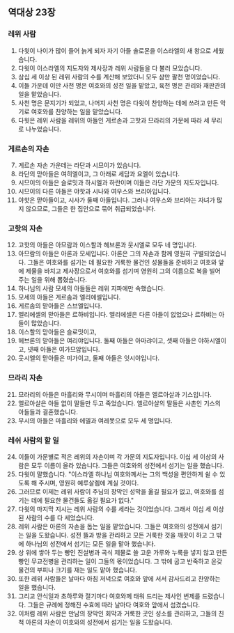 ## 역대상 23장

### 레위 사람
1. 다윗이 나이가 많이 들어 늙게 되자 자기 아들 솔로몬을 이스라엘의 새 왕으로 세웠습니다.
2. 다윗이 이스라엘의 지도자와 제사장과 레위 사람들을 다 불러 모았습니다.
3. 삼십 세 이상 된 레위 사람의 수를 계산해 보았더니 모두 삼만 팔천 명이었습니다.
4. 이들 가운데 이만 사천 명은 여호와의 성전 일을 맡았고, 육천 명은 관리와 재판관의 일을 맡았습니다.
5. 사천 명은 문지기가 되었고, 나머지 사천 명은 다윗이 찬양하는 데에 쓰려고 만든 악기로 여호와를 찬양하는 일을 맡았습니다.
6. 다윗은 레위 사람을 레위의 아들인 게르손과 고핫과 므라리의 가문에 따라 세 무리로 나누었습니다.
### 게르손의 자손
7. 게르손 자손 가운데는 라단과 시므이가 있습니다.
8. 라단의 맏아들은 여히엘이고, 그 아래로 세담과 요엘이 있습니다.
9. 시므이의 아들은 슬로밋과 하시엘과 하란이며 이들은 라단 가문의 지도자입니다.
10. 시므이의 다른 아들은 야핫과 시나와 여우스와 브리아입니다.
11. 야핫은 맏아들이고, 시사가 둘째 아들입니다. 그러나 여우스와 브리아는 자녀가 많지 않으므로, 그들은 한 집안으로 묶어 취급되었습니다.
### 고핫의 자손
12. 고핫의 아들은 아므람과 이스할과 헤브론과 웃시엘로 모두 네 명입니다.
13. 아므람의 아들은 아론과 모세입니다. 아론은 그의 자손과 함께 영원히 구별되었습니다. 그들은 여호와를 섬기는 데 필요한 거룩한 물건인 성물들을 준비하고 여호와 앞에 제물을 바치고 제사장으로서 여호와를 섬기며 영원히 그의 이름으로 복을 빌어 주는 일을 위해 뽑혔습니다.
14. 하나님의 사람 모세의 아들들은 레위 지파에만 속했습니다.
15. 모세의 아들은 게르솜과 엘리에셀입니다.
16. 게르솜의 맏아들은 스브엘입니다.
17. 엘리에셀의 맏아들은 르하뱌입니다. 엘리에셀은 다른 아들이 없었으나 르하뱌는 아들이 많았습니다.
18. 이스할의 맏아들은 슬로밋이고,
19. 헤브론의 맏아들은 여리야입니다. 둘째 아들은 아마랴이고, 셋째 아들은 야하시엘이고, 넷째 아들은 여가므암입니다.
20. 웃시엘의 맏아들은 미가이고, 둘째 아들은 잇시야입니다.
### 므라리 자손
21. 므라리의 아들은 마흘리와 무시이며 마흘리의 아들은 엘르아살과 기스입니다.
22. 엘르아살은 아들 없이 딸들만 두고 죽었습니다. 엘르아살의 딸들은 사촌인 기스의 아들들과 결혼했습니다.
23. 무시의 아들은 마흘리와 에델과 여레못으로 모두 세 명입니다.
### 레쉬 사람의 할 일
24. 이들이 가문별로 적은 레위의 자손이며 각 가문의 지도자입니다. 이십 세 이상의 사람은 모두 이름이 올라 있습니다. 그들은 여호와의 성전에서 섬기는 일을 했습니다.
25. 다윗이 말했습니다. "이스라엘 하나님 여호와께서는 그의 백성을 편안하게 쉴 수 있도록 해 주시며, 영원히 예루살렘에 계실 것이다.
26. 그러므로 이제는 레위 사람이 주님의 장막인 성막을 옮길 필요가 없고, 여호와를 섬기는 데에 필요한 물건들도 옮길 필요가 없다."
27. 다윗의 마지막 지시는 레위 사람의 수를 세라는 것이었습니다. 그래서 이십 세 이상 된 사람의 수를 다 세었습니다.
28. 레위 사람은 아론의 자손을 돕는 일을 맡았습니다. 그들은 여호와의 성전에서 섬기는 일을 도왔습니다. 성전 뜰과 방을 관리하고 모든 거룩한 것을 깨끗이 하고 그 밖에 하나님의 성전에서 섬기는 모든 일을 맡아 했습니다.
29. 상 위에 쌓아 두는 빵인 진설병과 곡식 제물로 쓸 고운 가루와 누룩을 넣지 않고 만든 빵인 무교전병을 관리하는 일이 그들의 몫이었습니다. 그 밖에 굽고 반죽하고 온갖 물건의 부피나 크기를 재는 일도 맡아 했습니다.
30. 또한 레위 사람들은 날마다 아침 저녁으로 여호와 앞에 서서 감사드리고 찬양하는 일을 했습니다.
31. 그리고 안식일과 초하루와 절기마다 여호와께 태워 드리는 제사인 번제를 드렸습니다. 그들은 규례에 정해진 수효에 따라 날마다 여호와 앞에서 섬겼습니다.
32. 이처럼 레위 사람은 만남의 장막인 회막과 거룩한 곳인 성소를 관리하고, 그들의 친척 아론의 자손이 여호와의 성전에서 섬기는 일을 도왔습니다.